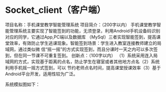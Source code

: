 # Socket_client（客户端）
项目名称：手机课堂教学智能管理系统
项目简介：（200字以内）
手机课堂教学智能管理系统主要实现了智能签到的功能，无须登录，利用Android手机设备码识别对应的同学，它通过App,PC端以及数据库
（MySql）三者实现智能签到，提高课堂效率，有效防止学生逃课现象。智能签到场景：学生进入教室连接教师建立的局域网，通过类似微
信“摇一摇”的方式实现签到，而且分课时一天之内可以多次签到，但在同一节课不可重复签到。
创新点：（100字以内）
	（1）系统采用连入局域网的方式，实现基于距离的点名，防止学生在寝室或者其他地方点名（2）系统利用手机摇一摇方式签到，可以
节约老师点名时间，提高课堂授课效率（3）基于Android平台开发，适用性较为广泛。

系统模拟图如下：

